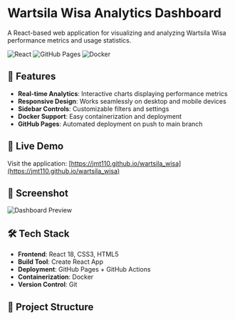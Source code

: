 # Wartsila Wisa Analytics Dashboard

A React-based web application for visualizing and analyzing Wartsila Wisa performance metrics and usage statistics.

![React](https://img.shields.io/badge/React-18.2.0-blue)
![GitHub Pages](https://img.shields.io/badge/GitHub-Pages-brightgreen)
![Docker](https://img.shields.io/badge/Docker-Ready-blue)

## 🌟 Features

- **Real-time Analytics**: Interactive charts displaying performance metrics
- **Responsive Design**: Works seamlessly on desktop and mobile devices
- **Sidebar Controls**: Customizable filters and settings
- **Docker Support**: Easy containerization and deployment
- **GitHub Pages**: Automated deployment on push to main branch

## 🚀 Live Demo

Visit the application: [https://jmt110.github.io/wartsila_wisa](https://jmt110.github.io/wartsila_wisa)

## 📸 Screenshot

![Dashboard Preview](https://via.placeholder.com/800x400/282c34/ffffff?text=Wartsila+Wisa+Dashboard)

## 🛠️ Tech Stack

- **Frontend**: React 18, CSS3, HTML5
- **Build Tool**: Create React App
- **Deployment**: GitHub Pages + GitHub Actions
- **Containerization**: Docker
- **Version Control**: Git

## 📁 Project Structure
